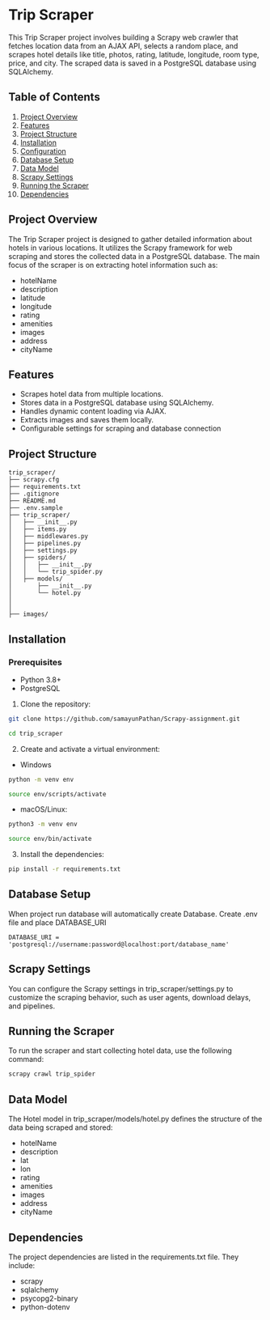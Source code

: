 
# Trip Scraper


This Trip Scraper project involves building a Scrapy web crawler that fetches location data from an AJAX API, selects a random place, and scrapes hotel details like title, photos, rating, latitude, longitude, room type, price, and city. The scraped data is saved in a PostgreSQL database using SQLAlchemy.



## Table of Contents
1. [Project Overview](#Project-Overview)
2. [Features](#Features)
3. [Project Structure](#Project-Structure)
4. [Installation](#Installation)
5. [Configuration](#Configuration)
6. [Database Setup](#Database-Setup)
7. [Data Model](#Data-Model)
8. [Scrapy Settings](#Scrapy-Settings)
9. [Running the Scraper](#Running-the-Scraper)
10. [Dependencies](#Dependencies)


## Project Overview
The Trip Scraper project is designed to gather detailed information about hotels in various locations. It utilizes the Scrapy framework for web scraping and stores the collected data in a PostgreSQL database. The main focus of the scraper is on extracting hotel information such as:

- hotelName 
- description
- latitude 
- longitude 
- rating 
- amenities 
- images 
- address 
- cityName 

## Features
- Scrapes hotel data from multiple locations.
- Stores data in a PostgreSQL database using SQLAlchemy.
- Handles dynamic content loading via AJAX.
- Extracts images and saves them locally.
- Configurable settings for scraping and database connection

## Project Structure
```
trip_scraper/
├── scrapy.cfg             
├── requirements.txt        
├── .gitignore              
├── README.md              
├── .env.sample                     
├── trip_scraper/            
│   ├── __init__.py
│   ├── items.py            
│   ├── middlewares.py       
│   ├── pipelines.py         
│   ├── settings.py         
│   ├── spiders/             
│   │   ├── __init__.py
│   │   └── trip_spider.py   
│   ├── models/              
│       ├── __init__.py
│       └── hotel.py                        
│      
│            
├── images/                  

````

## Installation
### Prerequisites
- Python 3.8+
- PostgreSQL


1. Clone the repository:

``` bash
git clone https://github.com/samayunPathan/Scrapy-assignment.git
```

``` bash
cd trip_scraper
```

2. Create and activate a virtual environment:

- Windows
``` bash 
python -m venv env
```

``` bash
source env/scripts/activate
```
- macOS/Linux:

``` bash 
python3 -m venv env
```

``` bash 
source env/bin/activate
``` 

3. Install the dependencies:

``` bash 
pip install -r requirements.txt
```



## Database Setup
When project run database will automatically create Database. Create .env file and place DATABASE_URI

`DATABASE_URI = 'postgresql://username:password@localhost:port/database_name'`

## Scrapy Settings
You can configure the Scrapy settings in trip_scraper/settings.py to customize the scraping behavior, such as user agents, download delays, and pipelines.

## Running the Scraper
To run the scraper and start collecting hotel data, use the following command:

``` bash 
scrapy crawl trip_spider
```

## Data Model

The Hotel model in trip_scraper/models/hotel.py defines the structure of the data being scraped and stored:

- hotelName 
- description
- lat
- lon
- rating 
- amenities 
- images 
- address 
- cityName 

## Dependencies
The project dependencies are listed in the requirements.txt file. They include:

- scrapy 
- sqlalchemy
- psycopg2-binary
- python-dotenv

